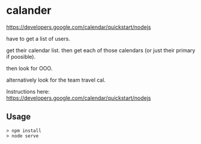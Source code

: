 # calander

https://developers.google.com/calendar/quickstart/nodejs

have to get a list of users.

get their calendar list.
then get each of those calendars (or just their primary if poosible).

then look for OOO.

alternatively look for the team travel cal.

Instructions here: https://developers.google.com/calendar/quickstart/nodejs

## Usage
```
> npm install
> node serve
```
